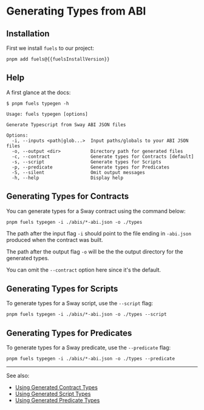 <script setup>
  import { data } from '../../versions.data'
  const { fuelsInstallVersion } = data
</script>

# Generating Types from ABI

## Installation

First we install `fuels` to our project:

```console-vue
pnpm add fuels@{{fuelsInstallVersion}}
```

## Help

A first glance at the docs:

```console
$ pnpm fuels typegen -h

Usage: fuels typegen [options]

Generate Typescript from Sway ABI JSON files

Options:
  -i, --inputs <path|glob...>  Input paths/globals to your ABI JSON files
  -o, --output <dir>           Directory path for generated files
  -c, --contract               Generate types for Contracts [default]
  -s, --script                 Generate types for Scripts
  -p, --predicate              Generate types for Predicates
  -S, --silent                 Omit output messages
  -h, --help                   Display help
```

## Generating Types for Contracts

You can generate types for a Sway contract using the command below:

<!-- This section should have the command to generate types for a Sway contract -->
<!-- gen_types:example:start -->

```console
pnpm fuels typegen -i ./abis/*-abi.json -o ./types
```

<!-- gen_types:example:end -->

<!-- This section should explain the flags used in the typegen command -->
<!-- flags:example:start -->

The path after the input flag `-i` should point to the file ending in `-abi.json` produced when the contract was built.

The path after the output flag `-o` will be the the output directory for the generated types.

You can omit the `--contract` option here since it's the default.

<!-- flags:example:end -->

## Generating Types for Scripts

To generate types for a Sway script, use the `--script` flag:

```console
pnpm fuels typegen -i ./abis/*-abi.json -o ./types --script
```

## Generating Types for Predicates

To generate types for a Sway predicate, use the `--predicate` flag:

```console
pnpm fuels typegen -i ./abis/*-abi.json -o ./types --predicate
```

---

See also:

- [Using Generated Contract Types](./using-generated-types.md#using-generated-contract-types)
- [Using Generated Script Types](./using-generated-types.md#using-generated-script-types)
- [Using Generated Predicate Types](./using-generated-types.md#using-generated-predicate-types)
